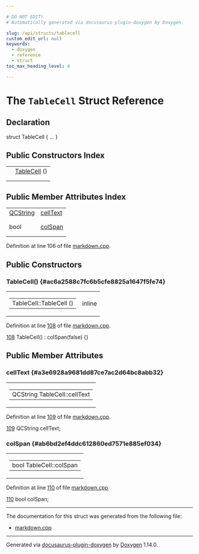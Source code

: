 ```yaml
---

# DO NOT EDIT!
# Automatically generated via docusaurus-plugin-doxygen by Doxygen.

slug: /api/structs/tablecell
custom_edit_url: null
keywords:
  - doxygen
  - reference
  - struct
toc_max_heading_level: 4

---
```


<div class="doxyPage">

# The `TableCell` Struct Reference



## Declaration

<div class="doxyDeclaration">
struct TableCell { ... }
</div>

## Public Constructors Index

<table class="doxyMembersIndex">

<tr class="doxyMemberIndexItem">
<td class="doxyMemberIndexItemType" align="left" valign="top"></td>
<td class="doxyMemberIndexItemName" align="left" valign="top"><a href="#ac6a2588c7fc6b5cfe8825a1647f5fe74">TableCell</a> ()</td>
</tr>
<tr class="doxyMemberIndexDescription">
<td class="doxyMemberIndexDescriptionLeft"></td>
<td class="doxyMemberIndexDescriptionRight">
</td>
</tr>
<tr class="doxyMemberIndexSeparator">
<td class="doxyMemberIndexSeparator" colspan="2"></td>
</tr>

</table>

## Public Member Attributes Index

<table class="doxyMembersIndex">

<tr class="doxyMemberIndexItem">
<td class="doxyMemberIndexItemType" align="left" valign="top"><a href="/web-doxygen/docs/api/classes/qcstring">QCString</a></td>
<td class="doxyMemberIndexItemName" align="left" valign="top"><a href="#a3e6928a9681dd87ce7ac2d64bc8abb32">cellText</a></td>
</tr>
<tr class="doxyMemberIndexDescription">
<td class="doxyMemberIndexDescriptionLeft"></td>
<td class="doxyMemberIndexDescriptionRight">
</td>
</tr>
<tr class="doxyMemberIndexSeparator">
<td class="doxyMemberIndexSeparator" colspan="2"></td>
</tr>

<tr class="doxyMemberIndexItem">
<td class="doxyMemberIndexItemType" align="left" valign="top">bool</td>
<td class="doxyMemberIndexItemName" align="left" valign="top"><a href="#ab6bd2ef4ddc612860ed7571e885ef034">colSpan</a></td>
</tr>
<tr class="doxyMemberIndexDescription">
<td class="doxyMemberIndexDescriptionLeft"></td>
<td class="doxyMemberIndexDescriptionRight">
</td>
</tr>
<tr class="doxyMemberIndexSeparator">
<td class="doxyMemberIndexSeparator" colspan="2"></td>
</tr>

</table>


<p>Definition at line 106 of file <a href="/web-doxygen/docs/api/files/src/markdown-cpp">markdown.cpp</a>.</p>

<div class="doxySectionDef">

## Public Constructors

### TableCell() {#ac6a2588c7fc6b5cfe8825a1647f5fe74}

<div class="doxyMemberItem">
<div class="doxyMemberProto">
<table class="doxyMemberLabels">
<tr class="doxyMemberLabels">
<td class="doxyMemberLabelsLeft">
<table class="doxyMemberName">
<tr>
<td class="doxyMemberName">TableCell::TableCell ()</td>
</tr>
</table>
</td>
<td class="doxyMemberLabelsRight">
<span class="doxyMemberLabels">
<span class="doxyMemberLabel inline">inline</span>
</span>
</td>
</tr>
</table>
</div>
<div class="doxyMemberDoc">


<p>Definition at line <a href="/web-doxygen/docs/api/files/src/markdown-cpp/#l00108">108</a> of file <a href="/web-doxygen/docs/api/files/src/markdown-cpp">markdown.cpp</a>.</p>

<div class="doxyProgramListing">

<div class="doxyCodeLine"><span class="doxyLineNumber"><a href="#ac6a2588c7fc6b5cfe8825a1647f5fe74">108</a></span><span class="doxyLineContent"><span class="doxyHighlightPreprocessor">  TableCell() : colSpan(false) {}</span></span></div>

</div>

</div>
</div>

</div>

<div class="doxySectionDef">

## Public Member Attributes

### cellText {#a3e6928a9681dd87ce7ac2d64bc8abb32}

<div class="doxyMemberItem">
<div class="doxyMemberProto">
<table class="doxyMemberLabels">
<tr class="doxyMemberLabels">
<td class="doxyMemberLabelsLeft">
<table class="doxyMemberName">
<tr>
<td class="doxyMemberName">QCString TableCell::cellText</td>
</tr>
</table>
</td>
</tr>
</table>
</div>
<div class="doxyMemberDoc">


<p>Definition at line <a href="/web-doxygen/docs/api/files/src/markdown-cpp/#l00109">109</a> of file <a href="/web-doxygen/docs/api/files/src/markdown-cpp">markdown.cpp</a>.</p>

<div class="doxyProgramListing">

<div class="doxyCodeLine"><span class="doxyLineNumber"><a href="#a3e6928a9681dd87ce7ac2d64bc8abb32">109</a></span><span class="doxyLineContent"><span class="doxyHighlightPreprocessor">  QCString cellText;</span></span></div>

</div>

</div>
</div>

### colSpan {#ab6bd2ef4ddc612860ed7571e885ef034}

<div class="doxyMemberItem">
<div class="doxyMemberProto">
<table class="doxyMemberLabels">
<tr class="doxyMemberLabels">
<td class="doxyMemberLabelsLeft">
<table class="doxyMemberName">
<tr>
<td class="doxyMemberName">bool TableCell::colSpan</td>
</tr>
</table>
</td>
</tr>
</table>
</div>
<div class="doxyMemberDoc">


<p>Definition at line <a href="/web-doxygen/docs/api/files/src/markdown-cpp/#l00110">110</a> of file <a href="/web-doxygen/docs/api/files/src/markdown-cpp">markdown.cpp</a>.</p>

<div class="doxyProgramListing">

<div class="doxyCodeLine"><span class="doxyLineNumber"><a href="#ab6bd2ef4ddc612860ed7571e885ef034">110</a></span><span class="doxyLineContent"><span class="doxyHighlightPreprocessor">  bool colSpan;</span></span></div>

</div>

</div>
</div>

</div>

<hr/>

<p>The documentation for this struct was generated from the following file:</p>

<ul>
<li><a href="/web-doxygen/docs/api/files/src/markdown-cpp">markdown.cpp</a></li>
</ul>

<hr/>

<p class="doxyGeneratedBy">Generated via <a href="https://github.com/xpack/docusaurus-plugin-doxygen">docusaurus-plugin-doxygen</a> by <a href="https://www.doxygen.nl">Doxygen</a> 1.14.0.</p>

</div>
